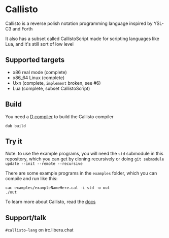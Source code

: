 # Callisto
Callisto is a reverse polish notation programming
language inspired by YSL-C3 and Forth

It also has a subset called CallistoScript made for scripting languages like Lua, and
it's still sort of low level

## Supported targets
- x86 real mode (complete)
- x86_64 Linux (complete)
- Uxn (complete, `implement` broken, see #6)
- Lua (complete, subset CallistoScript)

## Build
You need a [D compiler](https://dlang.org/download.html) to build the Callisto compiler
```
dub build
```

## Try it
Note: to use the example programs, you will need the `std` submodule in this repository,
which you can get by cloning recursively or
doing `git submodule update --init --remote --recursive`

There are some example programs in the `examples` folder, which you can compile
and run like this:
```
cac examples/exampleNameHere.cal -i std -o out
./out
```

To learn more about Callisto, read the [docs](https://callisto.mesyeti.uk/docs)

## Support/talk
`#callisto-lang` on irc.libera.chat
